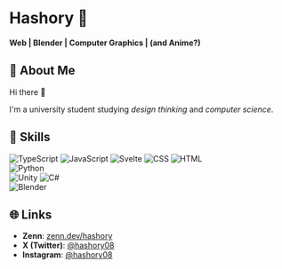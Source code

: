 # Hashory 🌟

**Web | Blender | Computer Graphics | (and Anime?)**

## 🌟 About Me

Hi there 👋

I'm a university student studying _design thinking_ and _computer science_.

## 🔧 Skills

![TypeScript](https://img.shields.io/badge/TypeScript-3178C6?style=flat&logo=typescript&logoColor=white)
![JavaScript](https://img.shields.io/badge/JavaScript-F7DF1E?style=flat&logo=javascript&logoColor=black)
![Svelte](https://img.shields.io/badge/Svelte-FF3E00?style=flat&logo=svelte&logoColor=white)
![CSS](https://img.shields.io/badge/CSS-1572B6?style=flat&logo=css3&logoColor=white)
![HTML](https://img.shields.io/badge/HTML-E34F26?style=flat&logo=html5&logoColor=white)\
![Python](https://img.shields.io/badge/Python-3776AB?style=flat&logo=python&logoColor=white)\
![Unity](https://img.shields.io/badge/Unity-000000?style=flat&logo=unity&logoColor=white)
![C#](https://img.shields.io/badge/C%23-239120?style=flat&logo=csharp&logoColor=white)\
![Blender](https://img.shields.io/badge/Blender-F5792A?style=flat&logo=blender&logoColor=white)

## 🌐 Links

- **Zenn**: [zenn.dev/hashory](https://zenn.dev/hashory)
- **X (Twitter)**: [@hashory08](https://twitter.com/hashory08)
- **Instagram**: [@hashory08](https://instagram.com/hashory08)
